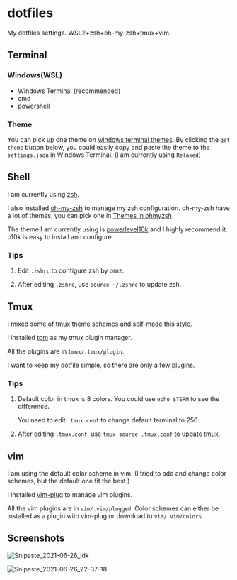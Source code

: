 # dotfiles

My dotfiles settings. WSL2+zsh+oh-my-zsh+tmux+vim.





## Terminal

### Windows(WSL)
* Windows Terminal (recommended)
* cmd 
* powershell

### Theme
You can pick up one theme on [windows terminal themes](https://windowsterminalthemes.dev/). By clicking the `get theme` button below, you could easily copy and paste the theme to the `settings.json` in Windows Terminal. (I am currently using `Relaxed`)



## Shell

I am currently using [zsh](https://www.zsh.org/).

I also installed [oh-my-zsh](https://github.com/ohmyzsh/ohmyzsh) to manage my zsh configuration. oh-my-zsh have a lot of themes, you can pick one in [Themes in ohmyzsh](https://github.com/ohmyzsh/ohmyzsh/wiki/Themes).

The theme I am currently using is  [powerlevel10k](https://github.com/romkatv/powerlevel10k) and I highly recommend it. p10k is easy to install and configure. 

### Tips

1. Edit `.zshrc` to configure zsh by omz.

2. After editing `.zshrc`, use `source ~/.zshrc` to update zsh. 



## Tmux

I mixed some of tmux theme schemes and self-made this style. 

I installed [tpm](https://github.com/tmux-plugins/tpm) as my tmux plugin manager.

All the plugins are in `tmux/.tmux/plugin`.

I want to keep my dotfile simple, so there are only a few plugins. 

### Tips

1. Default color in tmux is 8 colors. You could use `echo $TERM` to see the difference. 

   You need to edit `.tmux.conf` to change default terminal to 256.

2. After editing `.tmux.conf`, use `tmux source .tmux.conf` to update tmux.



## vim

I am using the default color scheme in vim. (I tried to add and change color schemes, but the default one fit the best.)

I installed [vim-plug](https://github.com/junegunn/vim-plug) to manage vim plugins. 

All the vim plugins are in `vim/.vim/plugged`. Color schemes can either be installed as a plugin with vim-plug or download to `vim/.vim/colors`.



## Screenshots



![Snipaste_2021-06-26_idk](https://user-images.githubusercontent.com/39271899/123531238-90f2c580-d735-11eb-9dcc-84d4fdfdc959.jpg)



![Snipaste_2021-06-26_22-37-18](https://user-images.githubusercontent.com/39271899/123531206-407b6800-d735-11eb-9cca-b28eb7d84281.png)
